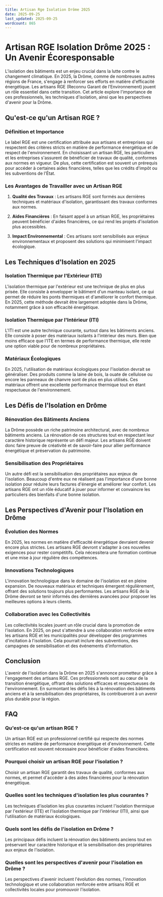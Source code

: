 ```yaml
---
title: Artisan Rge Isolation Drôme 2025
date: 2025-09-25
last_updated: 2025-09-25
wordcount: 865
---
```


# Artisan RGE Isolation Drôme 2025 : Un Avenir Écoresponsable

L’isolation des bâtiments est un enjeu crucial dans la lutte contre le changement climatique. En 2025, la Drôme, comme de nombreuses autres régions de France, s'engage à renforcer ses efforts en matière d'efficacité énergétique. Les artisans RGE (Reconnu Garant de l’Environnement) jouent un rôle essentiel dans cette transition. Cet article explore l'importance de ces professionnels, les techniques d'isolation, ainsi que les perspectives d'avenir pour la Drôme.

## Qu'est-ce qu'un Artisan RGE ?

### Définition et Importance

Le label RGE est une certification attribuée aux artisans et entreprises qui respectent des critères stricts en matière de performance énergétique et de respect de l'environnement. En choisissant un artisan RGE, les particuliers et les entreprises s'assurent de bénéficier de travaux de qualité, conformes aux normes en vigueur. De plus, cette certification est souvent un prérequis pour accéder à certaines aides financières, telles que les crédits d'impôt ou les subventions de l'État.

### Les Avantages de Travailler avec un Artisan RGE

1. **Qualité des Travaux** : Les artisans RGE sont formés aux dernières techniques et matériaux d'isolation, garantissant des travaux conformes aux normes.
   
2. **Aides Financières** : En faisant appel à un artisan RGE, les propriétaires peuvent bénéficier d'aides financières, ce qui rend les projets d'isolation plus accessibles.

3. **Impact Environnemental** : Ces artisans sont sensibilisés aux enjeux environnementaux et proposent des solutions qui minimisent l'impact écologique.

## Les Techniques d'Isolation en 2025

### Isolation Thermique par l'Extérieur (ITE)

L'isolation thermique par l'extérieur est une technique de plus en plus prisée. Elle consiste à envelopper le bâtiment d'un manteau isolant, ce qui permet de réduire les ponts thermiques et d'améliorer le confort thermique. En 2025, cette méthode devrait être largement adoptée dans la Drôme, notamment grâce à son efficacité énergétique.

### Isolation Thermique par l'Intérieur (ITI)

L'ITI est une autre technique courante, surtout dans les bâtiments anciens. Elle consiste à poser des matériaux isolants à l'intérieur des murs. Bien que moins efficace que l'ITE en termes de performance thermique, elle reste une option viable pour de nombreux propriétaires.

### Matériaux Écologiques

En 2025, l'utilisation de matériaux écologiques pour l'isolation devrait se généraliser. Des produits comme la laine de bois, la ouate de cellulose ou encore les panneaux de chanvre sont de plus en plus utilisés. Ces matériaux offrent une excellente performance thermique tout en étant respectueux de l'environnement.

## Les Défis de l'Isolation en Drôme

### Rénovation des Bâtiments Anciens

La Drôme possède un riche patrimoine architectural, avec de nombreux bâtiments anciens. La rénovation de ces structures tout en respectant leur caractère historique représente un défi majeur. Les artisans RGE doivent donc faire preuve de créativité et de savoir-faire pour allier performance énergétique et préservation du patrimoine.

### Sensibilisation des Propriétaires

Un autre défi est la sensibilisation des propriétaires aux enjeux de l'isolation. Beaucoup d'entre eux ne réalisent pas l'importance d'une bonne isolation pour réduire leurs factures d'énergie et améliorer leur confort. Les artisans RGE ont un rôle éducatif à jouer pour informer et convaincre les particuliers des bienfaits d'une bonne isolation.

## Les Perspectives d'Avenir pour l'Isolation en Drôme

### Évolution des Normes

En 2025, les normes en matière d'efficacité énergétique devraient devenir encore plus strictes. Les artisans RGE devront s'adapter à ces nouvelles exigences pour rester compétitifs. Cela nécessitera une formation continue et une mise à jour régulière des compétences.

### Innovations Technologiques

L'innovation technologique dans le domaine de l'isolation est en pleine expansion. De nouveaux matériaux et techniques émergent régulièrement, offrant des solutions toujours plus performantes. Les artisans RGE de la Drôme devront se tenir informés des dernières avancées pour proposer les meilleures options à leurs clients.

### Collaboration avec les Collectivités

Les collectivités locales jouent un rôle crucial dans la promotion de l'isolation. En 2025, on peut s'attendre à une collaboration renforcée entre les artisans RGE et les municipalités pour développer des programmes d'incitation à l'isolation. Cela pourrait inclure des subventions, des campagnes de sensibilisation et des événements d'information.

## Conclusion

L'avenir de l'isolation dans la Drôme en 2025 s'annonce prometteur grâce à l'engagement des artisans RGE. Ces professionnels sont au cœur de la transition énergétique, offrant des solutions efficaces et respectueuses de l'environnement. En surmontant les défis liés à la rénovation des bâtiments anciens et à la sensibilisation des propriétaires, ils contribueront à un avenir plus durable pour la région.

## FAQ

### Qu'est-ce qu'un artisan RGE ?

Un artisan RGE est un professionnel certifié qui respecte des normes strictes en matière de performance énergétique et d'environnement. Cette certification est souvent nécessaire pour bénéficier d'aides financières.

### Pourquoi choisir un artisan RGE pour l'isolation ?

Choisir un artisan RGE garantit des travaux de qualité, conformes aux normes, et permet d'accéder à des aides financières pour la rénovation énergétique.

### Quelles sont les techniques d'isolation les plus courantes ?

Les techniques d'isolation les plus courantes incluent l'isolation thermique par l'extérieur (ITE) et l'isolation thermique par l'intérieur (ITI), ainsi que l'utilisation de matériaux écologiques.

### Quels sont les défis de l'isolation en Drôme ?

Les principaux défis incluent la rénovation des bâtiments anciens tout en préservant leur caractère historique et la sensibilisation des propriétaires aux enjeux de l'isolation.

### Quelles sont les perspectives d'avenir pour l'isolation en Drôme ?

Les perspectives d'avenir incluent l'évolution des normes, l'innovation technologique et une collaboration renforcée entre artisans RGE et collectivités locales pour promouvoir l'isolation.